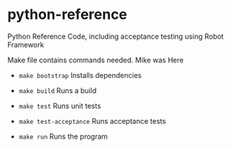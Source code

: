 # python-reference
Python Reference Code, including acceptance testing using Robot Framework

Make file contains commands needed. Mike was Here
* `make bootstrap` Installs dependencies

* `make build` Runs a build

* `make test` Runs unit tests

* `make test-acceptance` Runs acceptance tests

* `make run` Runs the program
